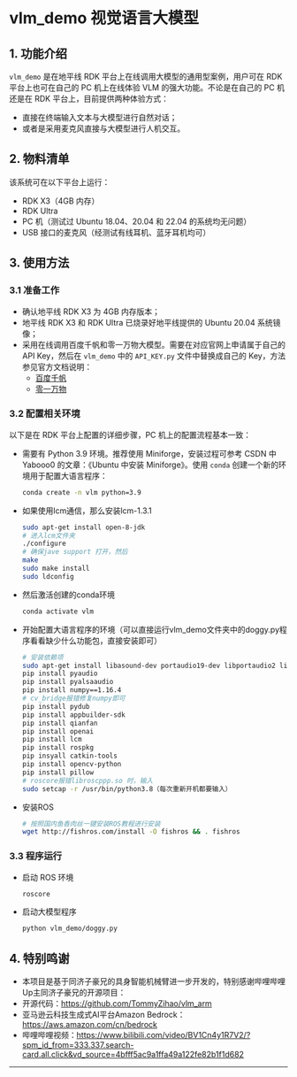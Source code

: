 # vlm_demo 视觉语言大模型

## 1. 功能介绍

`vlm_demo` 是在地平线 RDK 平台上在线调用大模型的通用型案例，用户可在 RDK 平台上也可在自己的 PC 机上在线体验 VLM 的强大功能。不论是在自己的 PC 机还是在 RDK 平台上，目前提供两种体验方式：
- 直接在终端输入文本与大模型进行自然对话；
- 或者是采用麦克风直接与大模型进行人机交互。

## 2. 物料清单

该系统可在以下平台上运行：
- RDK X3（4GB 内存）
- RDK Ultra
- PC 机（测试过 Ubuntu 18.04、20.04 和 22.04 的系统均无问题）
- USB 接口的麦克风（经测试有线耳机、蓝牙耳机均可）

## 3. 使用方法

### 3.1 准备工作

- 确认地平线 RDK X3 为 4GB 内存版本；
- 地平线 RDK X3 和 RDK Ultra 已烧录好地平线提供的 Ubuntu 20.04 系统镜像；
- 采用在线调用百度千帆和零一万物大模型。需要在对应官网上申请属于自己的 API Key，然后在 `vlm_demo` 中的 `API_KEY.py` 文件中替换成自己的 Key，方法参见官方文档说明：
  - [百度千帆](https://qianfan.cloud.baidu.com)
  - [零一万物](https://www.lingyiwanwu.com)

### 3.2 配置相关环境

以下是在 RDK 平台上配置的详细步骤，PC 机上的配置流程基本一致：

- 需要有 Python 3.9 环境。推荐使用 Miniforge，安装过程可参考 CSDN 中 Yabooo0 的文章：《Ubuntu 中安装 Miniforge》。使用 `conda` 创建一个新的环境用于配置大语言程序：
  ```bash
  conda create -n vlm python=3.9

- 如果使用lcm通信，那么安装lcm-1.3.1
  ```bash
  sudo apt-get install open-8-jdk
  # 进入lcm文件夹
  ./configure
  # 确保jave support 打开，然后
  make
  sudo make install
  sudo ldconfig

- 然后激活创建的conda环境
  ```bash
  conda activate vlm

- 开始配置大语言程序的环境（可以直接运行vlm_demo文件夹中的doggy.py程序看看缺少什么功能包，直接安装即可）
  ```bash
  # 安装依赖项
  sudo apt-get install libasound-dev portaudio19-dev libportaudio2 libportaudiocpp0
  pip install pyaudio
  pip install pyalsaaudio
  pip install numpy==1.16.4
  # cv_bridge报错修复numpy即可
  pip install pydub
  pip install appbuilder-sdk
  pip install qianfan
  pip install openai
  pip install lcm
  pip install rospkg
  pip insyall catkin-tools
  pip install opencv-python
  pip install pillow
  # roscore报错libroscppp.so 时，输入
  sudo setcap -r /usr/bin/python3.8（每次重新开机都要输入）

- 安装ROS
  ```bash
  # 按照国内鱼香肉丝一键安装ROS教程进行安装
  wget http://fishros.com/install -O fishros && . fishros

### 3.3 程序运行

- 启动 ROS 环境
  ```bash
  roscore
- 启动大模型程序
  ```bash
  python vlm_demo/doggy.py

## 4. 特别鸣谢
- 本项目是基于同济子豪兄的具身智能机械臂进一步开发的，特别感谢哔哩哔哩Up主同济子豪兄的开源项目：
- 开源代码：https://github.com/TommyZihao/vlm_arm
- 亚马逊云科技生成式AI平台Amazon Bedrock：https://aws.amazon.com/cn/bedrock
- 哔哩哔哩视频：https://www.bilibili.com/video/BV1Cn4y1R7V2/?spm_id_from=333.337.search-card.all.click&vd_source=4bfff5ac9a1ffa49a122fe82b1f1d682

 ---

